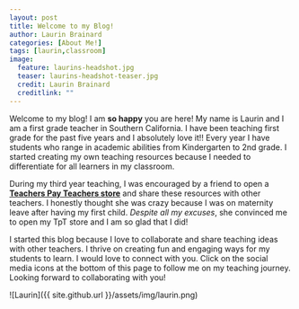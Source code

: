 ```yaml
---
layout: post
title: Welcome to my Blog!
author: Laurin Brainard
categories: [About Me!]
tags: [laurin,classroom]
image:
  feature: laurins-headshot.jpg
  teaser: laurins-headshot-teaser.jpg
  credit: Laurin Brainard
  creditlink: ""
---
```

Welcome to my blog! I am **so happy** you are here! My name is Laurin and I am a first grade teacher in Southern California. I have been teaching first grade for the past five years and I absolutely love it!! Every year I have students who range in academic abilities from Kindergarten to 2nd grade. I started creating my own teaching resources because I needed to differentiate for all learners in my classroom. 

During my third year teaching, I was encouraged by a friend to open a [**Teachers Pay Teachers store**](http://bit.ly/ThePrimaryBrain) and share these resources with other teachers. I honestly thought she was crazy because I was on maternity leave after having my first child. *Despite all my excuses*, she convinced me to open my TpT store and I am so glad that I did! 

I started this blog because I love to collaborate and share teaching ideas with other teachers. I thrive on creating fun and engaging ways for my students to learn. I would love to connect with you. Click on the social media icons at the bottom of this page to follow me on my teaching journey. Looking forward to collaborating with you!

<script async data-uid="06a461b31b" src="https://theprimarybrain.ck.page/06a461b31b/index.js"></script>

![Laurin]({{ site.github.url }}/assets/img/laurin.png)